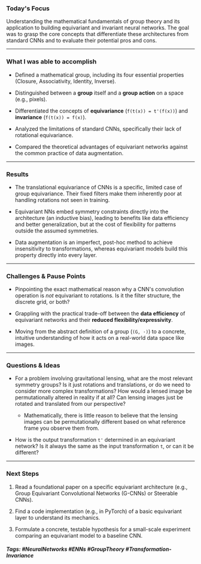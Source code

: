 ### Today's Focus

Understanding the mathematical fundamentals of group theory and its application to building equivariant and invariant neural networks. The goal was to grasp the core concepts that differentiate these architectures from standard CNNs and to evaluate their potential pros and cons.
***
### What I was able to accomplish

- Defined a mathematical group, including its four essential properties (Closure, Associativity, Identity, Inverse).
    
- Distinguished between a **group** itself and a **group action** on a space (e.g., pixels).
    
- Differentiated the concepts of **equivariance** (`f(t(x)) = t'(f(x))`) and **invariance** (`f(t(x)) = f(x)`).
    
- Analyzed the limitations of standard CNNs, specifically their lack of rotational equivariance.
    
- Compared the theoretical advantages of equivariant networks against the common practice of data augmentation.
***
### Results

- The translational equivariance of CNNs is a specific, limited case of group equivariance. Their fixed filters make them inherently poor at handling rotations not seen in training.
    
- Equivariant NNs embed symmetry constraints directly into the architecture (an inductive bias), leading to benefits like data efficiency and better generalization, but at the cost of flexibility for patterns outside the assumed symmetries.
    
- Data augmentation is an imperfect, post-hoc method to achieve insensitivity to transformations, whereas equivariant models build this property directly into every layer.
***
### Challenges & Pause Points

- Pinpointing the exact mathematical reason why a CNN's convolution operation is _not_ equivariant to rotations. Is it the filter structure, the discrete grid, or both?
    
- Grappling with the practical trade-off between the **data efficiency** of equivariant networks and their **reduced flexibility/expressivity**.
    
- Moving from the abstract definition of a group (`(G, ·)`) to a concrete, intuitive understanding of how it acts on a real-world data space like images.
***
### Questions & Ideas

- For a problem involving gravitational lensing, what are the most relevant symmetry groups? Is it just rotations and translations, or do we need to consider more complex transformations? How would a lensed image be permutationally altered in reality if at all? Can lensing images just be rotated and translated from our perspective? 
	- Mathematically, there is little reason to believe that the lensing images can be permutationally different based on what reference frame you observe them from.

- How is the output transformation `t'` determined in an equivariant network? Is it always the same as the input transformation `t`, or can it be different?
***
### Next Steps

1. Read a foundational paper on a specific equivariant architecture (e.g., Group Equivariant Convolutional Networks (G-CNNs) or Steerable CNNs).
    
2. Find a code implementation (e.g., in PyTorch) of a basic equivariant layer to understand its mechanics.
    
3. Formulate a concrete, testable hypothesis for a small-scale experiment comparing an equivariant model to a baseline CNN.

##### Tags: #NeuralNetworks #ENNs #GroupTheory #Transformation-Invariance 




